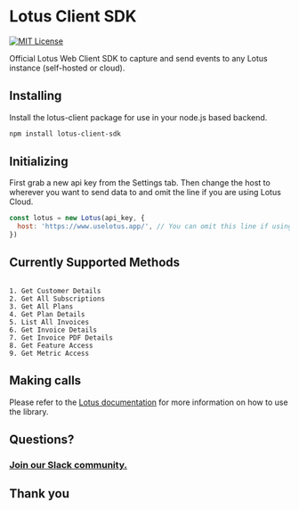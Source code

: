 # Lotus Client SDK

[![MIT License](https://img.shields.io/badge/License-MIT-red.svg?style=flat)](https://opensource.org/licenses/MIT)

Official Lotus Web Client SDK to capture and send events to any Lotus instance (self-hosted or cloud).

## Installing

Install the lotus-client package for use in your node.js based backend.

```bash
npm install lotus-client-sdk
```

## Initializing

First grab a new api key from the Settings tab. Then change the host to wherever you want to send data to and omit the line if you are using Lotus Cloud.

```jsx
const lotus = new Lotus(api_key, {
  host: 'https://www.uselotus.app/', // You can omit this line if using Lotus Cloud
})
```

## Currently Supported Methods

```

1. Get Customer Details
2. Get All Subscriptions
3. Get All Plans
4. Get Plan Details
5. List All Invoices
6. Get Invoice Details
7. Get Invoice PDF Details
8. Get Feature Access
9. Get Metric Access
```

## Making calls

Please refer to the [Lotus documentation](https://docs.uselotus.io/docs/api/) for more information on how to use the library.

## Questions?

### [Join our Slack community.](https://lotus-community.slack.com)

## Thank you
